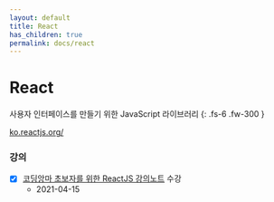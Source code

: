```yaml
---
layout: default
title: React
has_children: true
permalink: docs/react
---
```


# React
사용자 인터페이스를 만들기 위한 JavaScript 라이브러리
{: .fs-6 .fw-300 }

[ko.reactjs.org/](https://ko.reactjs.org/)


### 강의

- [x] [코딩앙마 초보자를 위한 ReactJS 강의노트](https://youtube.com/playlist?list=PLZKTXPmaJk8J_fHAzPLH8CJ_HO_M33e7-) 수강
    - 2021-04-15